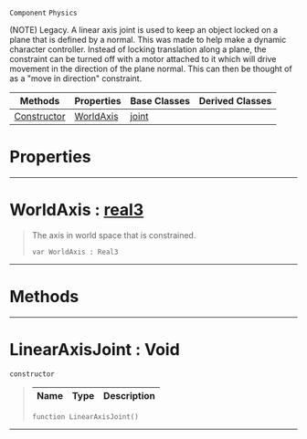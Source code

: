  `Component` `Physics`



(NOTE) Legacy. A linear axis joint is used to keep an object locked on a plane that is defined by a normal. This was made to help make a dynamic character controller. Instead of locking translation along a plane, the constraint can be turned off with a motor attached to it which will drive movement in the direction of the plane normal. This can then be thought of as a "move in direction" constraint.

|Methods|Properties|Base Classes|Derived Classes|
|---|---|---|---|
|[ Constructor](https://github.com/dragonCASTjosh/PlasmaDocs/blob/master/code_reference/class_reference/linearaxisjoint.markdown#linearaxisjoint-void)|[ WorldAxis](https://github.com/dragonCASTjosh/PlasmaDocs/blob/master/code_reference/class_reference/linearaxisjoint.markdown#worldaxis-plasma-engine-do)|[joint](https://github.com/dragonCASTjosh/PlasmaDocs/blob/master/code_reference/class_reference/joint.markdown)| |


 #  Properties


---  
 #  WorldAxis : [real3](https://github.com/dragonCASTjosh/PlasmaDocs/blob/master/code_reference/lightning_base_types/real3.markdown)

> The axis in world space that is constrained.
> ``` lang=cpp, name=Lightning
> var WorldAxis : Real3


---  
 #  Methods


---  
 #  LinearAxisJoint : Void

 `constructor`

> 
> |Name|Type|Description|
> |---|---|---|
> ``` lang=cpp, name=Lightning
> function LinearAxisJoint()
> ``` 


---  
 

 